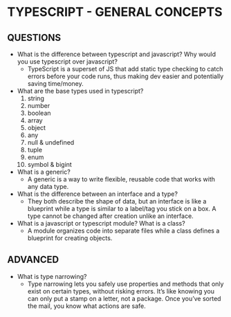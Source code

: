 # TYPESCRIPT - GENERAL CONCEPTS

## QUESTIONS

* What is the difference between typescript and javascript? Why would you use 
  typescript over javascript?
  * TypeScript is a superset of JS that add static type checking to catch errors 
    before your code runs, thus making dev easier and potentially saving time/money.
* What are the base types used in typescript?
  1. string
  2. number
  3. boolean
  4. array
  5. object
  6. any
  7. null & undefined
  8. tuple
  9. enum
  10. symbol & bigint
* What is a generic?
  * A generic is a way to write flexible, reusable code that works with any data type.
* What is the difference between an interface and a type?
  * They both describe the shape of data, but an interface is like a blueprint while a 
    type is similar to a label/tag you stick on a box. A type cannot be changed after 
    creation unlike an interface.
* What is a javascript or typescript module? What is a class?
  * A module organizes code into separate files while a class defines a blueprint for 
    creating objects.

## ADVANCED

* What is type narrowing?
  * Type narrowing lets you safely use properties and methods that only exist on 
    certain types, without risking errors. It’s like knowing you can only put a stamp 
    on a letter, not a package. Once you’ve sorted the mail, you know what actions 
    are safe.